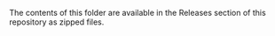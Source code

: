 The contents of this folder are available in the Releases section of this repository as zipped files.